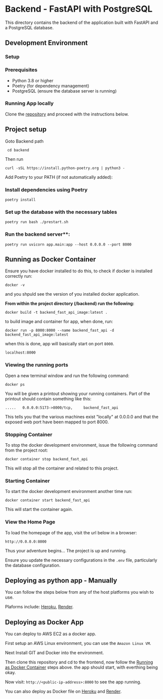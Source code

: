 # Backend - FastAPI with PostgreSQL

This directory contains the backend of the application built with FastAPI and a PostgreSQL database.

## Development Environment

### Setup

### Prerequisites

- Python 3.8 or higher
- Poetry (for dependency management)
- PostgreSQL (ensure the database server is running)

### Running App locally

Clone the [repository](https://github.com/sodiadrhain/dockerized-react-fast-api.git) and proceed with the instructions below.

## Project setup

Goto Backend path

```
 cd backend
```

Then run 

```
curl -sSL https://install.python-poetry.org | python3 -
```

Add Poetry to your PATH (if not automatically added):

### Install dependencies using Poetry

```
poetry install
```

### Set up the database with the necessary tables

```
poetry run bash ./prestart.sh
```

### Run the backend server**:
```
poetry run uvicorn app.main:app --host 0.0.0.0 --port 8000
```

## Running as Docker Container

Ensure you have docker installed to do this, to check if docker is installed correctly run:

```
docker -v
```

and you shpuld see the version of you installed docker application.

**From within the project directory (/backend) run the following:**

```
docker build -t backend_fast_api_image:latest .
```

to build image and container for app, when done, run:

```
docker run -p 8000:8000 --name backend_fast_api -d backend_fast_api_image:latest
```

when this is done, app will basically start on port `8000`.

```
localhost:8000
```

### Viewing the running ports

Open a new terminal window and run the following command:

```
docker ps
```

You will be given a printout showing your running containers. Part of the printout should contain something like this:

```
.....   0.0.0.0:5173->8000/tcp,     backend_fast_api

```

This tells you that the various machines exist "locally" at 0.0.0.0 and that the exposed web port have been mapped to port 8000.

### Stopping Container

To stop the docker development environment, issue the following command from the project root:

```
docker container stop backend_fast_api
```

This will stop all the container and related to this project.

### Starting Container

To start the docker development environment another time run:

```
docker container start backend_fast_api
```

This will start the container again.

### View the Home Page

To load the homepage of the app, visit the url below in a browser:

    http://0.0.0.0:8000

Thus your adventure begins... The project is up and running.

Ensure you update the necessary configurations in the `.env` file, particularly the database configuration.


## Deploying as python app - Manually

You can follow the steps below from any of the host platforms you wish to use.

Plaforms include:  [Heroku](https://devcenter.heroku.com/articles/getting-started-with-python?singlepage=true), [Render](https://docs.render.com/deploy-fastapi).


## Deploying as Docker App

You can deploy to AWS EC2 as a docker app.

First setup an AWS Linux environment, you can use the `Amazon Linux VM`.

Next Install GIT and Docker into the environment. 

Then clone this repository and cd to the frontend, now follow the [Running as Docker Container](#running-as-docker-container) steps above. the app should start, with everthing being okay.

Now visit: `http://<public-ip-address>:8000` to see the app running.

You can also deploy as Docker file on [Heroku](https://devcenter.heroku.com/articles/container-registry-and-runtime) and [Render](https://docs.render.com/deploy-an-image).

